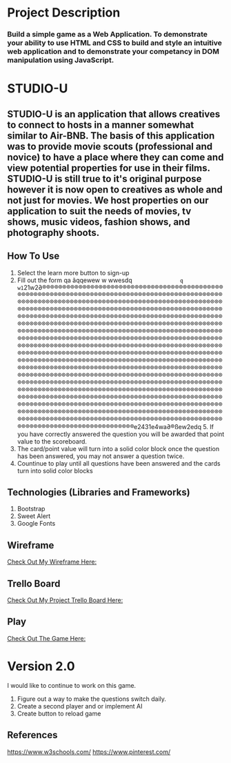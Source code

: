  # Project Description
 ### Build a simple game as a Web Application. To demonstrate your ability to use HTML and CSS to build and style an intuitive web application and to demonstrate your competancy in DOM manipulation using JavaScript.


# STUDIO-U 
## STUDIO-U is an application that allows creatives to connect to hosts in a manner somewhat similar to Air-BNB. The basis of this application was to provide movie scouts (professional and novice)  to have a place where they can come and view potential properties for use in their films. STUDIO-U is still true to it's original purpose however it is now open to creatives as whole and not just for movies. We host properties on our application to suit the needs of movies, tv shows, music videos, fashion shows, and photography shoots. 
## How To Use
1. Select the learn more button to sign-up
2. Fill out the form
                    qa  ãqqewew                                                                                                                     w                                                                                                                                                                                                                                                                                                                                                                                                                                                                                                                                                                                                                                                                                                                   wwesdq  `               q                                                                                                                                                                                   w1`21w2∂®®®®®®®®®®®®®®®®®®®®®®®®®®®®®®®®®®®®®®®®®®®®®®®®®®®®®®®®®®®®®®®®®®®®®®®®®®®®®®®®®®®®®®®®®®®®®®®®®®®®®®®®®®®®®®®®®®®®®®®®®®®®®®®®®®®®®®®®®®®®®®®®®®®®®®®®®®®®®®®®®®®®®®®®®®®®®®®®®®®®®®®®®®®®®®®®®®®®®®®®®®®®®®®®®®®®®®®®®®®®®®®®®®®®®®®®®®®®®®®®®®®®®®®®®®®®®®®®®®®®®®®®®®®®®®®®®®®®®®®®®®®®®®®®®®®®®®®®®®®®®®®®®®®®®®®®®®®®®®®®®®®®®®®®®®®®®®®®®®®®®®®®®®®®®®®®®®®®®®®®®®®®®®®®®®®®®®®®®®®®®®®®®®®®®®®®®®®®®®®®®®®®®®®®®®®®®®®®®®®®®®®®®®®®®®®®®®®®®®®®®®®®®®®®®®®®®®®®®®®®®®®®®®®®®®®®®®®®®®®®®®®®®®®®®®®®®®®®®®®®®®®®®®®®®®®®®®®®®®®®®®®®®®®®®®®®®®®®®®®®®®®®®®®®®®®®®®®®®®®®®®®®®®®®®®®®®®®®®®®®®®®®®®®®®®®®®®®®®®®®®®®®®®®®®®®®®®®®®®®®®®®®®®®®®®®®®®®®®®®®®®®®®®®®®®®®®®®®®®®®®®®®®®®®®®®®®®®®®®®®®®®®®®®®®®®®®®®®®®®®®®®®®®®®®®®®®®®®®®®®®®®®®®®®®®®®®®®®®®®®®®®®®®®®®®®®®®®®®®®®®®®®®®®®®®®®®®®®®®®®®®®®®®®®®®®®®®®®®®®®®®®®®®®®®®®®®®®®®®®®®®®®®®®®®®®®®®®®®®®®®®®®®®®®®®®®®®®®®®®®®®®®®®®®®®®®®®®®®®®®®®®®®®®®®®®®®®®®®®®®®®®®®®®®®®®®®®®®®®®®®®®®®®®®®®®®®®®®®®®®®®®®®®®®®®®®®®®®®®®®®®®®®®®®®®®®®®®®®®®®®®®®®®®®®®®®e2431e4wa∂®ßew2edq 5. If you have correctly answered the question you will be awarded that point value to the scoreboard.
6. The card/point value will turn into  a solid color block once the question has been answered, you may not answer a question twice.
7. Countinue to play until all questions have been answered and the cards turn into solid color blocks

## Technologies (Libraries and Frameworks)
1. Bootstrap
2. Sweet Alert
3. Google Fonts

## Wireframe

[Check Out My Wireframe Here:](https://www.figma.com/file/axUzp6xUjL4zRmeEvrA4oO69/Untitled?node-id=0%3A1)

## Trello Board
[Check Out My Project Trello Board Here:](https://trello.com/b/HI1xP0pf/wdi-project-one)

## Play 
[ Check Out The Game Here: ](https://app.netlify.com/drop/sleepy-goldstine-1f516d)


# Version 2.0
I would like to continue to work on this game. 
1. Figure out a way to make the questions switch daily. 
2. Create a second player and or implement AI
3. Create button to reload game

## References
https://www.w3schools.com/
https://www.pinterest.com/

